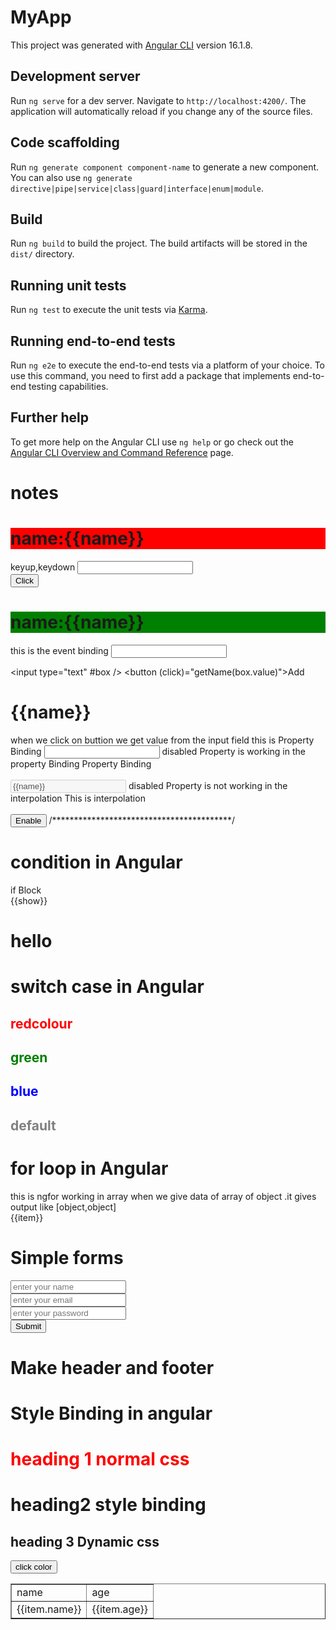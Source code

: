 # MyApp

This project was generated with [Angular CLI](https://github.com/angular/angular-cli) version 16.1.8.

## Development server

Run `ng serve` for a dev server. Navigate to `http://localhost:4200/`. The application will automatically reload if you change any of the source files.

## Code scaffolding

Run `ng generate component component-name` to generate a new component. You can also use `ng generate directive|pipe|service|class|guard|interface|enum|module`.

## Build

Run `ng build` to build the project. The build artifacts will be stored in the `dist/` directory.

## Running unit tests

Run `ng test` to execute the unit tests via [Karma](https://karma-runner.github.io).

## Running end-to-end tests

Run `ng e2e` to execute the end-to-end tests via a platform of your choice. To use this command, you need to first add a package that implements end-to-end testing capabilities.

## Further help

To get more help on the Angular CLI use `ng help` or go check out the [Angular CLI Overview and Command Reference](https://angular.io/cli) page.

# notes
   <h1 (mouseover)="getName('over-hello')" style="background-color: red;">name:{{name}}</h1>
  keyup,keydown
  <input type="text" #box (blur)="getName(box.value)"/>
  <br>
  <button (click)="getName('e')">Click</button>
  <h1 (mouseleave)="getName('leave-hello')" style="background-color: green;">name:{{name}}</h1>
 this is the event binding
   <input type="text" (keyup)="getName($event)"/>
  
   <input type="text" #box />
 <button (click)="getName(box.value)">Add</button>
 <h1>{{name}}</h1> when we click on buttion we get value from the input field
this is Property Binding 
 <input type="text" [disabled]="disable" [value]="name">
 disabled Property is working in the property Binding
  Property Binding 
 <br> <br>
 <input type="text"  disabled={{disable}} value={{name}}>
 disabled Property is not working in the interpolation
 This is interpolation
 <br><br>
 <button (click)="enablebox()">Enable</button>
 /*****************************************/
  <h1>condition in Angular</h1>
 <div *ngIf="show else elseBlock">
  if Block
 </div>
 <ng-template [ngIf]="show==true">
   {{show}}
 </ng-template>
 <ng-template #elseBlock>
        <h1>hello</h1>
 </ng-template>
  <h1>switch case in Angular</h1>
  <div [ngSwitch]="color">
       <h2 style="color: red;" *ngSwitchCase="'red'">
        redcolour
       </h2>
       <h2 style="color: green;" *ngSwitchCase="'green'">
        green
       </h2>
       <h2 style="color: blue;" *ngSwitchCase="'blue'">
        blue
       </h2>
       <h2 style="color: grey;" *ngSwitchDefault>
         default
       </h2>
  </div>
 <h1>for loop in Angular</h1>
  this is ngfor working in array when we give data of array of object .it gives output like [object,object]
  <div *ngFor="let item of data">
     {{item}}
  </div>
  <table border="1">
    <tr>
      <td>name</td>
      <td>age</td>
    </tr>
    <tr *ngFor="let item of data">
      <td>{{item.name}}</td>
      <td>{{item.age}}</td>
    </tr>
<h1>Simple forms</h1>
 <form #simpleForm="ngForm" (ngSubmit)="submit(simpleForm.value)">
  <input type="text" ngModel name="name"
  placeholder="enter your name">
  <br>
  <input type="email" ngModel name="email"
  placeholder="enter your email">
  <br>
  <input type="password" ngModel name="password"
  placeholder="enter your password">
   <div>
    <button>Submit</button>
  </div>
 </form>
 <!-- ................ -->
 <h1>Make header and footer</h1>
 <app-header></app-header>
  <app-footer></app-footer>

  <!-- **************************************************  -->
  <h1>Style Binding in angular</h1>
  <h1 style="color: red;">heading 1 normal css</h1>
  <h1 [style.color]="'red'">heading2 style binding </h1>
  <h2 [style.color]="!flag ? 'red':color">heading 3 Dynamic css</h2> 
  <button (click)="updateColor()">click color</button>
  </table>
